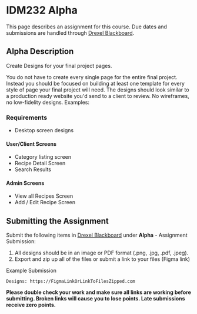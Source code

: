 # IDM232 Alpha

This page describes an assignment for this course. Due dates and submissions are handled through [Drexel Blackboard](https://learn.dcollege.net/).

## Alpha Description

Create Designs for your final project pages.

You do not have to create every single page for the entire final project. Instead you should be focused on building at least one template for every style of page your final project will need. The designs should look similar to a production ready website you'd send to a client to review. No wireframes, no low-fidelity designs. Examples:

### Requirements

- Desktop screen designs

#### User/Client Screens

- Category listing screen
- Recipe Detail Screen
- Search Results

#### Admin Screens

- View all Recipes Screen
- Add / Edit Recipe Screen

## Submitting the Assignment

Submit the following items in [Drexel Blackboard](https://learn.dcollege.net/) under **Alpha** - Assignment Submission:

1. All designs should be in an image or PDF format (.png, .jpg, .pdf, .jpeg).
2. Export and zip up all of the files or submit a link to your files (Figma link)

Example Submission

```
Designs: https://FigmaLinkOrLinkToFilesZipped.com
```

**Please double check your work and make sure all links are working before submitting. Broken links will cause you to lose points. Late submissions receive zero points.**

